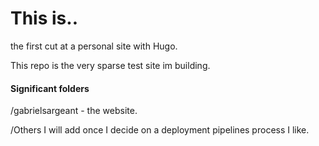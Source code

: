 
# This is..
the first cut at a personal site with Hugo. 

This repo is the very sparse test site im building. 

#### Significant folders
/gabrielsargeant - the website.

/Others I will add once I decide on a deployment pipelines process I like.

